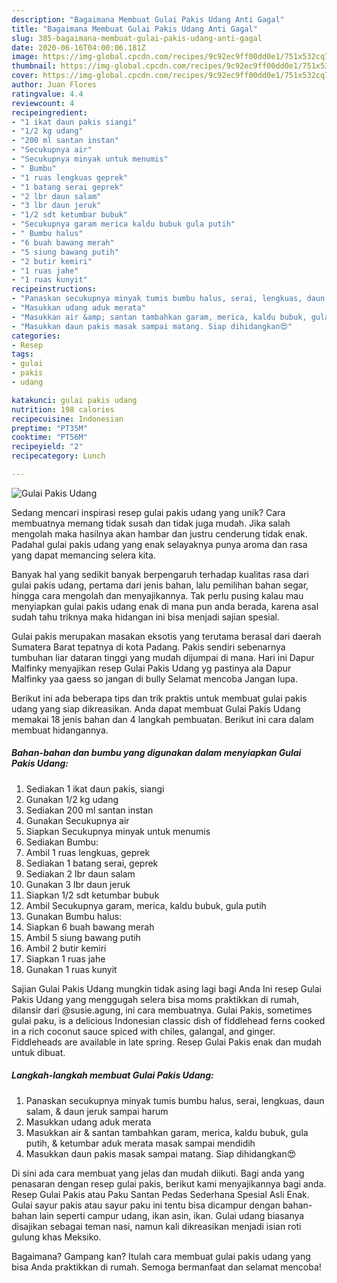 ```yaml
---
description: "Bagaimana Membuat Gulai Pakis Udang Anti Gagal"
title: "Bagaimana Membuat Gulai Pakis Udang Anti Gagal"
slug: 385-bagaimana-membuat-gulai-pakis-udang-anti-gagal
date: 2020-06-16T04:00:06.181Z
image: https://img-global.cpcdn.com/recipes/9c92ec9ff00dd0e1/751x532cq70/gulai-pakis-udang-foto-resep-utama.jpg
thumbnail: https://img-global.cpcdn.com/recipes/9c92ec9ff00dd0e1/751x532cq70/gulai-pakis-udang-foto-resep-utama.jpg
cover: https://img-global.cpcdn.com/recipes/9c92ec9ff00dd0e1/751x532cq70/gulai-pakis-udang-foto-resep-utama.jpg
author: Juan Flores
ratingvalue: 4.4
reviewcount: 4
recipeingredient:
- "1 ikat daun pakis siangi"
- "1/2 kg udang"
- "200 ml santan instan"
- "Secukupnya air"
- "Secukupnya minyak untuk menumis"
- " Bumbu"
- "1 ruas lengkuas geprek"
- "1 batang serai geprek"
- "2 lbr daun salam"
- "3 lbr daun jeruk"
- "1/2 sdt ketumbar bubuk"
- "Secukupnya garam merica kaldu bubuk gula putih"
- " Bumbu halus"
- "6 buah bawang merah"
- "5 siung bawang putih"
- "2 butir kemiri"
- "1 ruas jahe"
- "1 ruas kunyit"
recipeinstructions:
- "Panaskan secukupnya minyak tumis bumbu halus, serai, lengkuas, daun salam, &amp; daun jeruk sampai harum"
- "Masukkan udang aduk merata"
- "Masukkan air &amp; santan tambahkan garam, merica, kaldu bubuk, gula putih, &amp; ketumbar aduk merata masak sampai mendidih"
- "Masukkan daun pakis masak sampai matang. Siap dihidangkan😍"
categories:
- Resep
tags:
- gulai
- pakis
- udang

katakunci: gulai pakis udang 
nutrition: 198 calories
recipecuisine: Indonesian
preptime: "PT35M"
cooktime: "PT56M"
recipeyield: "2"
recipecategory: Lunch

---
```



![Gulai Pakis Udang](https://img-global.cpcdn.com/recipes/9c92ec9ff00dd0e1/751x532cq70/gulai-pakis-udang-foto-resep-utama.jpg)

Sedang mencari inspirasi resep gulai pakis udang yang unik? Cara membuatnya memang tidak susah dan tidak juga mudah. Jika salah mengolah maka hasilnya akan hambar dan justru cenderung tidak enak. Padahal gulai pakis udang yang enak selayaknya punya aroma dan rasa yang dapat memancing selera kita.

Banyak hal yang sedikit banyak berpengaruh terhadap kualitas rasa dari gulai pakis udang, pertama dari jenis bahan, lalu pemilihan bahan segar, hingga cara mengolah dan menyajikannya. Tak perlu pusing kalau mau menyiapkan gulai pakis udang enak di mana pun anda berada, karena asal sudah tahu triknya maka hidangan ini bisa menjadi sajian spesial.

Gulai pakis merupakan masakan eksotis yang terutama berasal dari daerah Sumatera Barat tepatnya di kota Padang. Pakis sendiri sebenarnya tumbuhan liar dataran tinggi yang mudah dijumpai di mana. Hari ini Dapur Malfinky menyajikan resep Gulai Pakis Udang yg pastinya ala Dapur Malfinky yaa gaess so jangan di bully Selamat mencoba Jangan lupa.


Berikut ini ada beberapa tips dan trik praktis untuk membuat gulai pakis udang yang siap dikreasikan. Anda dapat membuat Gulai Pakis Udang memakai 18 jenis bahan dan 4 langkah pembuatan. Berikut ini cara dalam membuat hidangannya.

<!--inarticleads1-->

##### Bahan-bahan dan bumbu yang digunakan dalam menyiapkan Gulai Pakis Udang:

1. Sediakan 1 ikat daun pakis, siangi
1. Gunakan 1/2 kg udang
1. Sediakan 200 ml santan instan
1. Gunakan Secukupnya air
1. Siapkan Secukupnya minyak untuk menumis
1. Sediakan  Bumbu:
1. Ambil 1 ruas lengkuas, geprek
1. Sediakan 1 batang serai, geprek
1. Sediakan 2 lbr daun salam
1. Gunakan 3 lbr daun jeruk
1. Siapkan 1/2 sdt ketumbar bubuk
1. Ambil Secukupnya garam, merica, kaldu bubuk, gula putih
1. Gunakan  Bumbu halus:
1. Siapkan 6 buah bawang merah
1. Ambil 5 siung bawang putih
1. Ambil 2 butir kemiri
1. Siapkan 1 ruas jahe
1. Gunakan 1 ruas kunyit


Sajian Gulai Pakis Udang mungkin tidak asing lagi bagi Anda Ini resep Gulai Pakis Udang yang menggugah selera bisa moms praktikkan di rumah, dilansir dari @susie.agung, ini cara membuatnya. Gulai Pakis, sometimes gulai paku, is a delicious Indonesian classic dish of fiddlehead ferns cooked in a rich coconut sauce spiced with chiles, galangal, and ginger. Fiddleheads are available in late spring. Resep Gulai Pakis enak dan mudah untuk dibuat. 

<!--inarticleads2-->

##### Langkah-langkah membuat Gulai Pakis Udang:

1. Panaskan secukupnya minyak tumis bumbu halus, serai, lengkuas, daun salam, &amp; daun jeruk sampai harum
1. Masukkan udang aduk merata
1. Masukkan air &amp; santan tambahkan garam, merica, kaldu bubuk, gula putih, &amp; ketumbar aduk merata masak sampai mendidih
1. Masukkan daun pakis masak sampai matang. Siap dihidangkan😍


Di sini ada cara membuat yang jelas dan mudah diikuti. Bagi anda yang penasaran dengan resep gulai pakis, berikut kami menyajikannya bagi anda. Resep Gulai Pakis atau Paku Santan Pedas Sederhana Spesial Asli Enak. Gulai sayur pakis atau sayur paku ini tentu bisa dicampur dengan bahan-bahan lain seperti campur udang, ikan asin, ikan. Gulai udang biasanya disajikan sebagai teman nasi, namun kali dikreasikan menjadi isian roti gulung khas Meksiko. 

Bagaimana? Gampang kan? Itulah cara membuat gulai pakis udang yang bisa Anda praktikkan di rumah. Semoga bermanfaat dan selamat mencoba!
